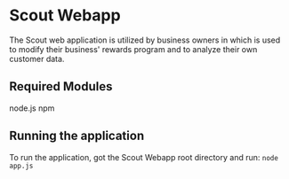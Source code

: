 Scout Webapp
===============
The Scout web application is utilized by business owners in which is used to modify their business' rewards program and to analyze their own customer data. 

Required Modules
-----------------------
node.js
npm

Running the application
-----------------------
To run the application, got the Scout Webapp root directory and run: `node app.js`

